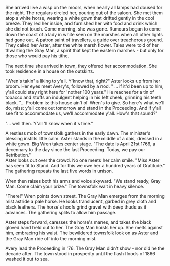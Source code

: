 She arrived like a wisp on the moors, when nearly all lamps had doused for the night. The regulars circled her, pouring out of the saloon. She met them atop a white horse, wearing a white gown that drifted gently in the cool breeze. They led her inside, and furnished her with food and drink which she did not touch. Come morning, she was gone. 
Rumours began to come down the coast of a lady in white seen on the marshes when all other lights had gone out. A patron saint of travellers, a guide over treacherous ground. They called her Aster, after the white marsh flower. Tales were told of her thwarting the Gray Man, a spirit that kept the eastern marshes - but only for those who would pay his tithe. 

The next time she arrived in town, they offered her accommodation. She took residence in a house on the outskirts. 

"Wren's takin' a liking to y'all. Y'know that, right?"
Aster looks up from her broom. Her eyes meet Avery's, followed by a nod. 
" ... if it'd been up to him, y'all could stay right here for 'nother 100 years." 
He reaches for a tin of tobacco and stuffs an indulgent helping in his left cheek, grinning his teeth black. 
"... Problem is: this house ain't ol' Wren's to give. So here's what we'll do, miss: y'all come out tomorrow and stand in the Proceeding. And if y'all see fit to accommodate us, we'll accommodate y'all. How's that sound?"

"... well then. Y'all 'll know when it's time." 

A restless mob of townsfolk gathers in the early dawn. The minister's blessing instills little calm.  Aster stands in the middle of a dais, dressed in a white gown. Big Wren takes center stage.
"The date is April 21st 1766, a decennary to the day since the last Proceeding. Today, we pay our Retribution."  
Aster looks out over the crowd. No one meets her calm smile.
"Miss Aster has seen fit to Stand. And for this we owe her a hundred years of Gratitude." 
The gathering repeats the last five words in unison.

Wren then raises both his arms and voice skyward. "We stand ready, Gray Man. Come claim your prize." 
The townsfolk wait in heavy silence. 

"There!" Wren points down street. The Gray Man emerges from the morning mist astride a pale horse. He looks translucent, garbed in grey cloth and black leathers. The horse's hoofs grind gravel with deep thuds as it advances. The gathering splits to allow him passage. 

Aster steps forward, caresses the horse's manes, and takes the black gloved hand held out to her. The Gray Man hoists her up. She melts against him, embracing his waist. The bewildered townsfolk look on as Aster and the Gray Man ride off into the morning mist.

Avery lead the Proceeding in '76. The Gray Man didn't show - nor did he the decade after. The town stood in prosperity until the flash floods of 1866 washed it out to sea. 